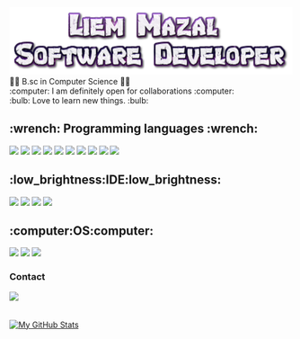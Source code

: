 
<img src="cooltext416959900268439.png" style="height: 120px;">

  <a>
👩‍🎓 B.sc in Computer Science 👩‍🎓
    </br>
:computer:	 I am definitely open for collaborations :computer:	
    </br>
:bulb:	 Love to learn new things. :bulb:	
  </br>
  </a>
  
  <h2>:wrench: Programming languages :wrench:</h2>
  
  <img src="https://img.shields.io/badge/HTML5-E34F26?style=for-the-badge&logo=html5&logoColor=white"> <img src="https://img.shields.io/badge/CSS3-1572B6?style=for-the-badge&logo=css3&logoColor=white">
  <img src="https://img.shields.io/badge/JavaScript-323330?style=for-the-badge&logo=javascript&logoColor=F7DF1E">
  <img src="https://img.shields.io/badge/Java-ED8B00?style=for-the-badge&logo=java&logoColor=white">
  <img src="https://img.shields.io/badge/Node.js-339933?style=for-the-badge&logo=nodedotjs&logoColor=white">
  <img src="https://img.shields.io/badge/Python-FFD43B?style=for-the-badge&logo=python&logoColor=blue">
  <img src="	https://img.shields.io/badge/C%23-239120?style=for-the-badge&logo=c-sharp&logoColor=white">
  <img src="https://img.shields.io/badge/C-00599C?style=for-the-badge&logo=c&logoColor=white">
  <img src="https://img.shields.io/badge/C%2B%2B-00599C?style=for-the-badge&logo=c%2B%2B&logoColor=white">
  <img src="https://img.shields.io/badge/json-5E5C5C?style=for-the-badge&logo=json&logoColor=white">
  
<h2>:low_brightness:IDE:low_brightness:</h2>

  <img src="https://img.shields.io/badge/Android_Studio-3DDC84?style=for-the-badge&logo=android-studio&logoColor=white"> <img src="https://img.shields.io/badge/Eclipse-2C2255?style=for-the-badge&logo=eclipse&logoColor=white">
  <img src="https://img.shields.io/badge/VSCode-0078D4?style=for-the-badge&logo=visual%20studio%20code&logoColor=white">
  <img src="https://img.shields.io/badge/Visual_Studio-5C2D91?style=for-the-badge&logo=visual%20studio&logoColor=white">
  
  <h2>:computer:OS:computer:</h2>

  <img src="https://img.shields.io/badge/Android-3DDC84?style=for-the-badge&logo=android&logoColor=white"> <img src="https://img.shields.io/badge/Linux-FCC624?style=for-the-badge&logo=linux&logoColor=black">
  <img src="https://img.shields.io/badge/Windows-0078D6?style=for-the-badge&logo=windows&logoColor=white">

<h3> Contact </h3>
<a href="https://www.linkedin.com/in/liem-mazal-4aa410153/">
<img src="https://img.shields.io/badge/LinkedIn-0077B5?style=for-the-badge&logo=linkedin&logoColor=white" >
</a>
</br>
</br>
  
  [![My GitHub Stats](https://github-readme-stats.vercel.app/api/?username=liem1996&count_private=true&theme=tokyonight&showicons=true)]()

  





